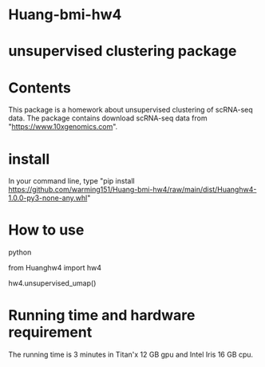 # Huang-bmi-hw4

# unsupervised clustering package 

# Contents
This package is a homework about unsupervised clustering of scRNA-seq data. The package contains download scRNA-seq data from "https://www.10xgenomics.com". 


# install

In your command line, type "pip install https://github.com/warming151/Huang-bmi-hw4/raw/main/dist/Huanghw4-1.0.0-py3-none-any.whl"

# How to use

python

from Huanghw4 import hw4

hw4.unsupervised_umap()

# Running time and hardware requirement

The running time is 3 minutes in Titan'x 12 GB gpu and Intel Iris 16 GB cpu. 
